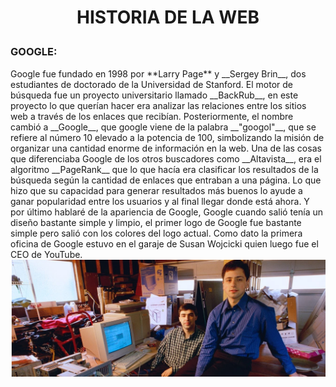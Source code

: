 <H1>
<p align="center" style=color: blue; font-family: Times New Roman;">
HISTORIA DE LA WEB
</p>
</H1>
<H3>
GOOGLE:
</H3>
Google fue fundado en 1998 por **Larry Page** y __Sergey Brin__, dos estudiantes de doctorado de la Universidad de Stanford. El motor de búsqueda fue un proyecto universitario llamado __BackRub__, en este proyecto lo que querían hacer era analizar las relaciones entre los sitios web a través de los enlaces que recibían. Posteriormente, el nombre cambió a __Google__, que google viene de la palabra __"googol"__, que se refiere al número 10 elevado a la potencia de 100, simbolizando la misión de organizar una cantidad enorme de información en la web.
Una de las cosas que diferenciaba Google de los otros buscadores como __Altavista__, era el algoritmo __PageRank__ que lo que hacía era clasificar los resultados de la búsqueda según la cantidad de enlaces que entraban a una página. Lo que hizo que su capacidad para generar resultados más buenos lo ayude a ganar popularidad entre los usuarios y al final llegar donde está ahora. Y por último hablaré de la apariencia de Google, Google cuando salió tenía un diseño bastante simple y limpio, el primer logo de Google fue bastante simple pero salió con los colores del logo actual. Como dato la primera oficina de Google estuvo en el garaje de Susan Wojcicki quien luego fue el CEO de YouTube.



<div align="center">
  <img src="https://github.com/DavidInie/SMX2-M8UF1A1-HistoriaWeb-a-o-TemaExpuesto-David-Iniesta/blob/main/Captura%20de%20pantalla_2-10-2024_123210_.jpeg" alt="Larry Page y Sergey Brin" width="650">





